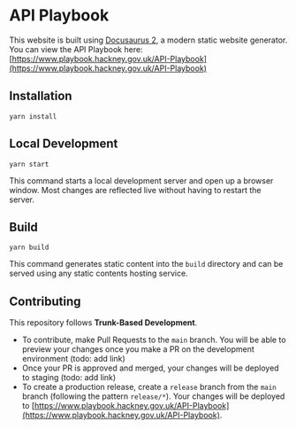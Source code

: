 # API Playbook

This website is built using [Docusaurus 2](https://v2.docusaurus.io/), a modern static website generator.
You can view the API Playbook here: [https://www.playbook.hackney.gov.uk/API-Playbook](https://www.playbook.hackney.gov.uk/API-Playbook)

## Installation

```console
yarn install
```

## Local Development

```console
yarn start
```

This command starts a local development server and open up a browser window. Most changes are reflected live without having to restart the server.

## Build

```console
yarn build
```

This command generates static content into the `build` directory and can be served using any static contents hosting service.

## Contributing
This repository follows **Trunk-Based Development**.

- To contribute, make Pull Requests to the `main` branch. You will be able to preview your changes once you make a PR on the development environment (todo: add link)
- Once your PR is approved and merged, your changes will be deployed to staging (todo: add link)
- To create a production release, create a `release` branch from the `main` branch (following the pattern `release/*`). Your changes will be deployed to [https://www.playbook.hackney.gov.uk/API-Playbook](https://www.playbook.hackney.gov.uk/API-Playbook).